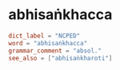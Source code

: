# abhisaṅkhacca

``` toml
dict_label = "NCPED"
word = "abhisaṅkhacca"
grammar_comment = "absol."
see_also = ["abhisaṅkharoti"]
```

